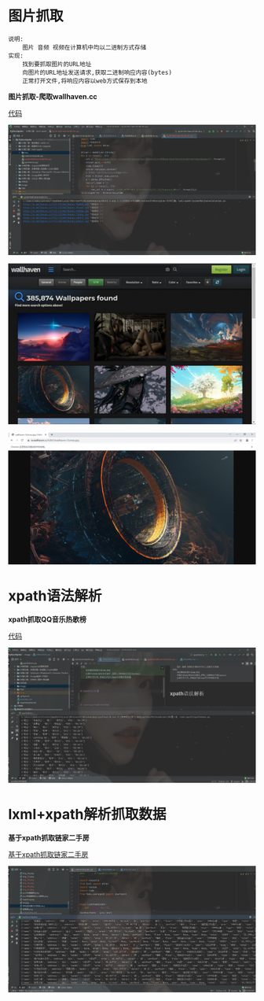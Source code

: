 # 图片抓取
```text
说明:
    图片 音频 视频在计算机中均以二进制方式存储
实现:
    找到要抓取图片的URL地址
    向图片的URL地址发送请求,获取二进制响应内容(bytes)
    正常打开文件,将响应内容以web方式保存到本地
```

**图片抓取-爬取wallhaven.cc**

[代码](https://github.com/LiuShiYa-github/PythonSpider/blob/master/03%E7%AC%AC%E4%B8%89%E7%AB%A0%EF%BC%9Alxml%2Bxpath/SpiderWallhavenSelenimu.py)

![img_41.png](../Image/img_41.png)

![img_39.png](../Image/img_39.png)

![img_40.png](../Image/img_40.png)


# xpath语法解析

**xpath抓取QQ音乐热歌榜**

[代码](https://github.com/LiuShiYa-github/PythonSpider/blob/master/03%E7%AC%AC%E4%B8%89%E7%AB%A0%EF%BC%9Alxml%2Bxpath/xpathdemo.py)

![img_38.png](../Image/img_38.png)


# lxml+xpath解析抓取数据


**基于xpath抓取链家二手房**

[基于xpath抓取链家二手房](https://github.com/LiuShiYa-github/PythonSpider/blob/master/03%E7%AC%AC%E4%B8%89%E7%AB%A0%EF%BC%9Alxml%2Bxpath/LianHomeSpider.py "悬停显示")

![img_42.png](../Image/img_42.png)
